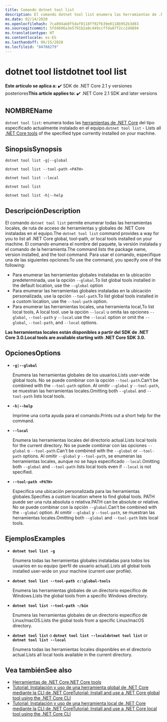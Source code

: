 ```yaml
---
title: Comando dotnet tool list
description: El comando dotnet tool list enumera las herramientas de .NET Core que están instaladas en el equipo.
ms.date: 02/14/2020
ms.openlocfilehash: 7ca894ab0f5daf0118ff92fb39e0118b952b3d83
ms.sourcegitcommit: 5fd4696a3e5791b2a8c449ccffda87f2cc2d4894
ms.translationtype: HT
ms.contentlocale: es-ES
ms.lasthandoff: 06/15/2020
ms.locfileid: "84768279"
---
```

# <a name="dotnet-tool-list"></a><span data-ttu-id="b821e-103">dotnet tool list</span><span class="sxs-lookup"><span data-stu-id="b821e-103">dotnet tool list</span></span>

<span data-ttu-id="b821e-104">**Este artículo se aplica a:** ✔️ SDK de .NET Core 2.1 y versiones posteriores</span><span class="sxs-lookup"><span data-stu-id="b821e-104">**This article applies to:** ✔️ .NET Core 2.1 SDK and later versions</span></span>

## <a name="name"></a><span data-ttu-id="b821e-105">NOMBRE</span><span class="sxs-lookup"><span data-stu-id="b821e-105">Name</span></span>

<span data-ttu-id="b821e-106">`dotnet tool list`: enumera todas las [herramientas de .NET Core](global-tools.md) del tipo especificado actualmente instalado en el equipo.</span><span class="sxs-lookup"><span data-stu-id="b821e-106">`dotnet tool list` - Lists all [.NET Core tools](global-tools.md) of the specified type currently installed on your machine.</span></span>

## <a name="synopsis"></a><span data-ttu-id="b821e-107">Sinopsis</span><span class="sxs-lookup"><span data-stu-id="b821e-107">Synopsis</span></span>

```dotnetcli
dotnet tool list -g|--global

dotnet tool list --tool-path <PATH>

dotnet tool list --local

dotnet tool list

dotnet tool list -h|--help
```

## <a name="description"></a><span data-ttu-id="b821e-108">Descripción</span><span class="sxs-lookup"><span data-stu-id="b821e-108">Description</span></span>

<span data-ttu-id="b821e-109">El comando `dotnet tool list` permite enumerar todas las herramientas locales, de ruta de acceso de herramientas y globales de .NET Core instaladas en el equipo.</span><span class="sxs-lookup"><span data-stu-id="b821e-109">The `dotnet tool list` command provides a way for you to list all .NET Core global, tool-path, or local tools installed on your machine.</span></span> <span data-ttu-id="b821e-110">El comando enumera el nombre del paquete, la versión instalada y el comando de la herramienta.</span><span class="sxs-lookup"><span data-stu-id="b821e-110">The command lists the package name, version installed, and the tool command.</span></span>  <span data-ttu-id="b821e-111">Para usar el comando, especifique una de las siguientes opciones:</span><span class="sxs-lookup"><span data-stu-id="b821e-111">To use the command, you specify one of the following:</span></span>

* <span data-ttu-id="b821e-112">Para enumerar las herramientas globales instaladas en la ubicación predeterminada, use la opción `--global`.</span><span class="sxs-lookup"><span data-stu-id="b821e-112">To list global tools installed in the default location, use the `--global` option</span></span>
* <span data-ttu-id="b821e-113">Para enumerar las herramientas globales instaladas en la ubicación personalizada, use la opción `--tool-path`.</span><span class="sxs-lookup"><span data-stu-id="b821e-113">To list global tools installed in a custom location, use the `--tool-path` option.</span></span>
* <span data-ttu-id="b821e-114">Para enumerar las herramientas locales, una herramienta local,</span><span class="sxs-lookup"><span data-stu-id="b821e-114">To list local tools, A local tool.</span></span> <span data-ttu-id="b821e-115">use la opción `--local` u omita las opciones `--global`, `--tool-path` y `--local`.</span><span class="sxs-lookup"><span data-stu-id="b821e-115">use the `--local` option or omit the `--global`, `--tool-path`, and `--local` options.</span></span>

<span data-ttu-id="b821e-116">**Las herramientas locales están disponibles a partir del SDK de .NET Core 3.0.**</span><span class="sxs-lookup"><span data-stu-id="b821e-116">**Local tools are available starting with .NET Core SDK 3.0.**</span></span>

## <a name="options"></a><span data-ttu-id="b821e-117">Opciones</span><span class="sxs-lookup"><span data-stu-id="b821e-117">Options</span></span>

- **`-g|--global`**

  <span data-ttu-id="b821e-118">Enumera las herramientas globales de los usuarios.</span><span class="sxs-lookup"><span data-stu-id="b821e-118">Lists user-wide global tools.</span></span> <span data-ttu-id="b821e-119">No se puede combinar con la opción `--tool-path`.</span><span class="sxs-lookup"><span data-stu-id="b821e-119">Can't be combined with the `--tool-path` option.</span></span> <span data-ttu-id="b821e-120">Al omitir `--global` y `--tool-path`, se muestran las herramientas locales.</span><span class="sxs-lookup"><span data-stu-id="b821e-120">Omitting both `--global` and `--tool-path` lists local tools.</span></span>

- **`-h|--help`**

  <span data-ttu-id="b821e-121">Imprime una corta ayuda para el comando.</span><span class="sxs-lookup"><span data-stu-id="b821e-121">Prints out a short help for the command.</span></span>

- **`--local`**

  <span data-ttu-id="b821e-122">Enumera las herramientas locales del directorio actual.</span><span class="sxs-lookup"><span data-stu-id="b821e-122">Lists local tools for the current directory.</span></span> <span data-ttu-id="b821e-123">No se puede combinar con las opciones `--global` o `--tool-path`.</span><span class="sxs-lookup"><span data-stu-id="b821e-123">Can't be combined with the `--global` or `--tool-path` options.</span></span> <span data-ttu-id="b821e-124">Al omitir `--global` y `--tool-path`, se enumeran las herramientas locales, aunque no se haya especificado `--local`.</span><span class="sxs-lookup"><span data-stu-id="b821e-124">Omitting both `--global` and `--tool-path` lists local tools even if `--local` is not specified.</span></span>

- **`--tool-path <PATH>`**

  <span data-ttu-id="b821e-125">Especifica una ubicación personalizada para las herramientas globales.</span><span class="sxs-lookup"><span data-stu-id="b821e-125">Specifies a custom location where to find global tools.</span></span> <span data-ttu-id="b821e-126">PATH puede ser una ruta absoluta o relativa.</span><span class="sxs-lookup"><span data-stu-id="b821e-126">PATH can be absolute or relative.</span></span> <span data-ttu-id="b821e-127">No se puede combinar con la opción `--global`.</span><span class="sxs-lookup"><span data-stu-id="b821e-127">Can't be combined with the `--global` option.</span></span> <span data-ttu-id="b821e-128">Al omitir `--global` y `--tool-path`, se muestran las herramientas locales.</span><span class="sxs-lookup"><span data-stu-id="b821e-128">Omitting both `--global` and `--tool-path` lists local tools.</span></span>

## <a name="examples"></a><span data-ttu-id="b821e-129">Ejemplos</span><span class="sxs-lookup"><span data-stu-id="b821e-129">Examples</span></span>

- **`dotnet tool list -g`**

  <span data-ttu-id="b821e-130">Enumera todas las herramientas globales instaladas para todos los usuarios en su equipo (perfil de usuario actual).</span><span class="sxs-lookup"><span data-stu-id="b821e-130">Lists all global tools installed user-wide on your machine (current user profile).</span></span>

- **`dotnet tool list --tool-path c:\global-tools`**

  <span data-ttu-id="b821e-131">Enumera las herramientas globales de un directorio específico de Windows.</span><span class="sxs-lookup"><span data-stu-id="b821e-131">Lists the global tools from a specific Windows directory.</span></span>

- **`dotnet tool list --tool-path ~/bin`**

  <span data-ttu-id="b821e-132">Enumera las herramientas globales de un directorio específico de Linux/macOS.</span><span class="sxs-lookup"><span data-stu-id="b821e-132">Lists the global tools from a specific Linux/macOS directory.</span></span>

- <span data-ttu-id="b821e-133">**`dotnet tool list`** o **`dotnet tool list --local`**</span><span class="sxs-lookup"><span data-stu-id="b821e-133">**`dotnet tool list`** or **`dotnet tool list --local`**</span></span>

  <span data-ttu-id="b821e-134">Enumera todas las herramientas locales disponibles en el directorio actual.</span><span class="sxs-lookup"><span data-stu-id="b821e-134">Lists all local tools available in the current directory.</span></span>

## <a name="see-also"></a><span data-ttu-id="b821e-135">Vea también</span><span class="sxs-lookup"><span data-stu-id="b821e-135">See also</span></span>

- [<span data-ttu-id="b821e-136">Herramientas de .NET Core</span><span class="sxs-lookup"><span data-stu-id="b821e-136">.NET Core tools</span></span>](global-tools.md)
- [<span data-ttu-id="b821e-137">Tutorial: Instalación y uso de una herramienta global de .NET Core mediante la CLI de .NET Core</span><span class="sxs-lookup"><span data-stu-id="b821e-137">Tutorial: Install and use a .NET Core global tool using the .NET Core CLI</span></span>](global-tools-how-to-use.md)
- [<span data-ttu-id="b821e-138">Tutorial: Instalación y uso de una herramienta local de .NET Core mediante la CLI de .NET Core</span><span class="sxs-lookup"><span data-stu-id="b821e-138">Tutorial: Install and use a .NET Core local tool using the .NET Core CLI</span></span>](local-tools-how-to-use.md)
